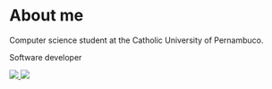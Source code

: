 # About me

<p>Computer science student at the Catholic University of Pernambuco.</p>
<p>Software developer</p>

 <a href="https://www.linkedin.com/in/lucas-henrique-soares/">
    <img src="https://img.shields.io/badge/LinkedIn-0077B5?style=for-the-badge&logo=linkedin&logoColor=white" />
 </a> 
 
 <a href="https://www.youtube.com/channel/UCNhwdO6H7hFPiVoAadIF3xA">
    <img src="https://img.shields.io/badge/YouTube-FF0000?style=for-the-badge&logo=youtube&logoColor=white" />
 </a> 
